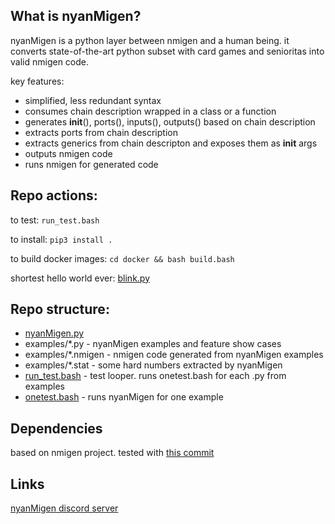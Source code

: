 ## What is nyanMigen?

nyanMigen is a python layer between nmigen and a human being. it converts state-of-the-art python subset with card games and senioritas into valid nmigen code.

key features:
- simplified, less redundant syntax
- consumes chain description wrapped in a class or a function
- generates __init__(), ports(), inputs(), outputs() based on chain description
- extracts ports from chain description
- extracts generics from chain descripton and exposes them as __init__ args
- outputs nmigen code
- runs nmigen for generated code

## Repo actions:

to test: `run_test.bash`

to install: `pip3 install .`

to  build docker images: `cd docker && bash build.bash`

shortest hello world ever: [blink.py](examples/blink.py)

## Repo structure:

- [nyanMigen.py](nyanMigen.py)
- examples/*.py - nyanMigen examples and feature show cases
- examples/*.nmigen - nmigen code generated from nyanMigen examples
- examples/*.stat - some hard numbers extracted by nyanMigen
- [run_test.bash](run_test.bash) - test looper. runs onetest.bash for each .py from examples
- [onetest.bash](onetest.bash) - runs nyanMigen for one example

## Dependencies

based on nmigen project. tested with [this commit](https://github.com/nmigen/nmigen/commit/c84d4aff6ef62ebf7f06728bd04754bc298fddca)

## Links

[nyanMigen discord server](https://discord.gg/ytRqFgn2rj)
